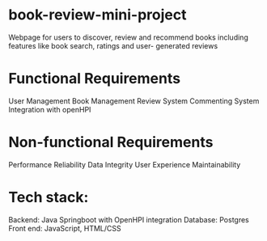 # book-review-mini-project
Webpage for users to discover, review and recommend books including features like book search, ratings and user- generated reviews
# Functional Requirements
User Management
Book Management
Review System
Commenting System
Integration with openHPI

# Non-functional Requirements
Performance
Reliability
Data Integrity
User Experience
Maintainability

# Tech stack:
Backend: Java Springboot with OpenHPI integration
Database: Postgres
Front end: JavaScript, HTML/CSS


